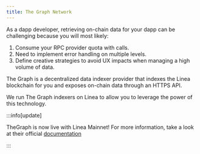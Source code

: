 ```yaml
---
title: The Graph Network
---
```


As a dapp developer, retrieving on-chain data for your dapp can be challenging because you will most likely:

1. Consume your RPC provider quota with calls.
2. Need to implement error handling on multiple levels.
3. Define creative strategies to avoid UX impacts when managing a high volume of data.

The Graph is a decentralized data indexer provider that indexes the Linea blockchain for you and exposes on-chain data through an HTTPS API.

We run The Graph indexers on Linea to allow you to leverage the power of this technology.

:::info[update]

TheGraph is now live with Linea Mainnet! For more information, take a look at their official [documentation](https://thegraph.com/docs/en/)

:::
